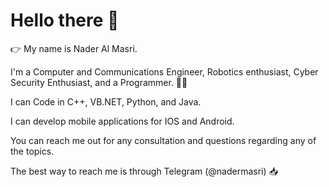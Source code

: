 # Hello there 👋
👉 My name is Nader Al Masri. 

I'm a Computer and Communications Engineer, Robotics enthusiast, Cyber Security Enthusiast, and a Programmer. 👷‍♂️

I can Code in C++, VB.NET, Python, and Java.

I can develop mobile applications for IOS and Android.

You can reach me out for any consultation and questions regarding any of the topics.

The best way to reach me is through Telegram (@nadermasri) 📥 
